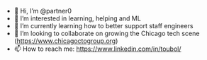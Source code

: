 - 👋 Hi, I’m @partner0
- 👀 I’m interested in learning, helping and ML
- 🌱 I’m currently learning how to better support staff engineers
- 💞️ I’m looking to collaborate on growing the Chicago tech scene (https://www.chicagoctogroup.org)
- 📫 How to reach me: https://www.linkedin.com/in/toubol/
